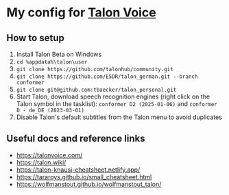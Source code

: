 # My config for [Talon Voice](https://talonvoice.com/)

## How to setup

1. Install Talon Beta on Windows
1. `cd %appdata%\talon\user`
1. `git clone https://github.com/talonhub/community.git`
1. `git clone https://github.com/E5DR/talon_german.git --branch conformer`
1. `git clone git@github.com:tbaecker/talon_personal.git`
1. Start Talon, download speech recognition engines (right click on the Talon symbol in the tasklist): `conformer D2 (2025-01-06)` and `conformer D - de_DE (2023-03-01)`
1. Disable Talon's default subtitles from the Talon menu to avoid duplicates

## Useful docs and reference links
- https://talonvoice.com/
- https://talon.wiki/
- https://talon-knausj-cheatsheet.netlify.app/
- https://tararoys.github.io/small_cheatsheet.html
- https://wolfmanstout.github.io/wolfmanstout_talon/